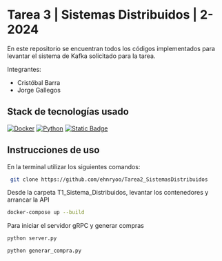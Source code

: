 # Tarea 3 | Sistemas Distribuidos | 2-2024
En este repositorio se encuentran todos los códigos implementados para  levantar el sistema de Kafka solicitado para la tarea.

Integrantes:
* Cristóbal Barra
* Jorge Gallegos

## Stack de tecnologías usado

[![Docker](https://img.shields.io/badge/Docker-2496ED?logo=docker&logoColor=white&style=flat)](https://www.docker.com/)
[![Python](https://img.shields.io/badge/Python-3776AB?logo=python&logoColor=white&style=flat)](https://www.python.org/)
[![Static Badge](https://img.shields.io/badge/Apache%20Kafka-black?logo=apachekafka)](https://kafka.apache.org/documentation/)


## Instrucciones de uso

En la terminal utilizar los siguientes comandos:

```bash
 git clone https://github.com/ehnryoo/Tarea2_SistemasDistribuidos
```
Desde la carpeta T1_Sistema_Distribuidos, levantar los contenedores y arrancar la API
```bash
docker-compose up --build
```
Para iniciar el servidor gRPC y generar compras
```bash
python server.py
```
```bash
python generar_compra.py
```